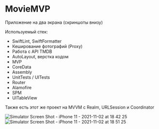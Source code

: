# MovieMVP

Приложение на два экрана (скриншоты внизу)

Используемый стек:
- SwiftLint, SwiftFormatter
- Кеширование фотографий (Proxy)
- Работа с API TMDB
- AutoLayout, верстка кодом
- MVP 
- CoreData 
- Assembly
- UnitTests / UITests
- Router
- Alamofire
- SPM
- UITableView

Также есть этот же проект на MVVM с Realm, URLSession и Coordinator

![Simulator Screen Shot - iPhone 11 - 2021-11-02 at 18 42 25](https://user-images.githubusercontent.com/74444349/140954065-efe2eb84-e88a-4b18-a265-7a8a1707f879.png)
![Simulator Screen Shot - iPhone 11 - 2021-11-02 at 18 51 25](https://user-images.githubusercontent.com/74444349/140956326-465d749c-79b1-42e6-80b9-1687561452d9.png)
